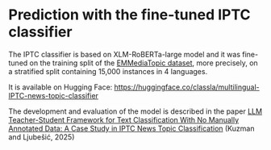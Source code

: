 # Prediction with the fine-tuned IPTC classifier

The IPTC classifier is based on XLM-RoBERTa-large model and it was fine-tuned on the training split of the [EMMediaTopic dataset](https://www.clarin.si/repository/xmlui/handle/11356/1991), more precisely, on a stratified split containing 15,000 instances in 4 languages.

It is available on Hugging Face: https://huggingface.co/classla/multilingual-IPTC-news-topic-classifier

The development and evaluation of the model is described in the paper [LLM Teacher-Student Framework for Text Classification With No Manually Annotated Data: A Case Study in IPTC News Topic Classification](https://doi.org/10.1109/ACCESS.2025.3544814) (Kuzman and Ljubešić, 2025)